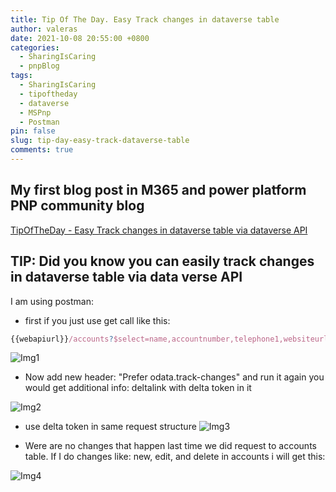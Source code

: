 ```yaml
---
title: Tip Of The Day. Easy Track changes in dataverse table
author: valeras
date: 2021-10-08 20:55:00 +0800
categories:
  - SharingIsCaring
  - pnpBlog
tags:
  - SharingIsCaring
  - tipoftheday
  - dataverse
  - MSPnp
  - Postman
pin: false
slug: tip-day-easy-track-dataverse-table
comments: true
---
```


## My first blog post in M365 and power platform PNP community blog

[TipOfTheDay - Easy Track changes in dataverse table via dataverse API](https://pnp.github.io/blog/post/tipoftheday-easy-track-changes-in-dataverse-table-via-dataverse/)

## TIP: Did you know you can easily track changes in dataverse table via data verse API

I am using postman:

- first if you just use get call like this:

```js
{{webapiurl}}/accounts?$select=name,accountnumber,telephone1,websiteurl
```

 ![Img1](/img/posts/dataverse1.png)

- Now add new header: "Prefer odata.track-changes" and run it again you would get additional info: deltalink with delta token in it

![Img2](/img/posts/dataverse2.png)

- use delta token in same request structure ![Img3](/img/posts/dataverse3.png)

- Were are no changes that happen last time we did request to accounts table. If I do changes like: new, edit, and delete in accounts i will get this:

![Img4](/img/posts/dataverse4.png)
